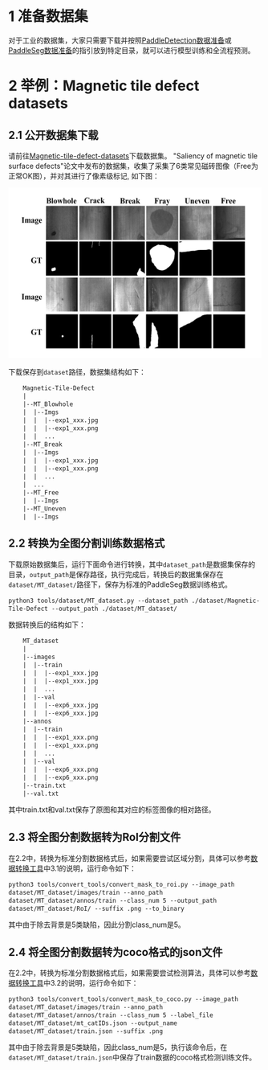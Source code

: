 # 1 准备数据集

对于工业的数据集，大家只需要下载并按照[PaddleDetection数据准备](https://github.com/PaddlePaddle/PaddleDetection/blob/release/2.6/docs/tutorials/data/PrepareDetDataSet.md)或[PaddleSeg数据准备](https://github.com/PaddlePaddle/PaddleSeg/blob/develop/docs/data/marker/marker_cn.md)的指引放到特定目录，就可以进行模型训练和全流程预测。

# 2 举例：Magnetic tile defect datasets

## 2.1 公开数据集下载

请前往[Magnetic-tile-defect-datasets](https://github.com/abin24/Magnetic-tile-defect-datasets.)下载数据集。 "Saliency of magnetic tile surface defects"论文中发布的数据集，收集了采集了6类常见磁砖图像（Free为正常OK图），并对其进行了像素级标记, 如下图：

![](../images/dataset.png)


下载保存到`dataset`路径，数据集结构如下：

```
    Magnetic-Tile-Defect
    |
    |--MT_Blowhole
    |  |--Imgs
    |  |  |--exp1_xxx.jpg
    |  |  |--exp1_xxx.png
    |  |  ...
    |--MT_Break
    |  |--Imgs
    |  |  |--exp1_xxx.jpg
    |  |  |--exp1_xxx.png
    |  |  ...
    |  ...
    |--MT_Free
    |  |--Imgs
    |--MT_Uneven
    |  |--Imgs
```

## 2.2 转换为全图分割训练数据格式

下载原始数据集后，运行下面命令进行转换，其中`dataset_path`是数据集保存的目录，`output_path`是保存路径，执行完成后，转换后的数据集保存在`dataset/MT_dataset/`路径下，保存为标准的PaddleSeg数据训练格式。

```shell
python3 tools/dataset/MT_dataset.py --dataset_path ./dataset/Magnetic-Tile-Defect --output_path ./dataset/MT_dataset/
```

数据转换后的结构如下：

```
    MT_dataset
    |
    |--images
    |  |--train
    |  |  |--exp1_xxx.jpg
    |  |  |--exp1_xxx.jpg
    |  |  ...
    |  |--val
    |  |  |--exp6_xxx.jpg
    |  |  |--exp6_xxx.jpg
    |--annos
    |  |--train
    |  |  |--exp1_xxx.png
    |  |  |--exp1_xxx.png
    |  |  ...
    |  |--val
    |  |  |--exp6_xxx.png
    |  |  |--exp6_xxx.png
    |--train.txt
    |--val.txt
```

其中train.txt和val.txt保存了原图和其对应的标签图像的相对路径。

## 2.3 将全图分割数据转为RoI分割文件

在2.2中，转换为标准分割数据格式后，如果需要尝试区域分割，具体可以参考[数据转换工具](./conver_tools.md)中3.1的说明，运行命令如下：

```shell
python3 tools/convert_tools/convert_mask_to_roi.py --image_path dataset/MT_dataset/images/train --anno_path dataset/MT_dataset/annos/train --class_num 5 --output_path dataset/MT_dataset/RoI/ --suffix .png --to_binary
```

其中由于除去背景是5类缺陷，因此分割class_num是5。

## 2.4 将全图分割数据转为coco格式的json文件

在2.2中，转换为标准分割数据格式后，如果需要尝试检测算法，具体可以参考[数据转换工具](./conver_tools.md)中3.2的说明，运行命令如下：

```shell
python3 tools/convert_tools/convert_mask_to_coco.py --image_path dataset/MT_dataset/images/train --anno_path dataset/MT_dataset/annos/train --class_num 5 --label_file dataset/MT_dataset/mt_catIDs.json --output_name dataset/MT_dataset/train.json --suffix .png
```

其中由于除去背景是5类缺陷，因此class_num是5，执行该命令后，在`dataset/MT_dataset/train.json`中保存了train数据的coco格式检测训练文件。
